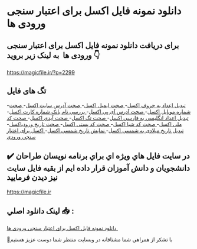 # دانلود نمونه فایل اکسل برای اعتبار سنجی ورودی ها 

## برای دریافت دانلود نمونه فایل اکسل برای اعتبار سنجی ورودی ها  به لینک زیر بروید 👇

https://magicfile.ir/?p=2299

## تگ های فایل

-[تبدیل اعداد به حروف اکسل](https://magicfile.ir/product/%d9%86%d9%85%d9%88%d9%86%d9%87-%d9%81%d8%a7%db%8c%d9%84-%d8%a7%da%a9%d8%b3%d9%84-%d8%a8%d8%b1%d8%a7%db%8c-%d8%a7%d8%b9%d8%aa%d8%a8%d8%a7%d8%b1-%d8%b3%d9%86%d8%ac%db%8c-%d9%88%d8%b1%d9%88%d8%af%db%8c-%d9%87%d8%a7/)-[ صحت ایمیل اکسل](https://magicfile.ir/product/%d9%86%d9%85%d9%88%d9%86%d9%87-%d9%81%d8%a7%db%8c%d9%84-%d8%a7%da%a9%d8%b3%d9%84-%d8%a8%d8%b1%d8%a7%db%8c-%d8%a7%d8%b9%d8%aa%d8%a8%d8%a7%d8%b1-%d8%b3%d9%86%d8%ac%db%8c-%d9%88%d8%b1%d9%88%d8%af%db%8c-%d9%87%d8%a7/)-[ صحت آدرس سایت اکسل](https://magicfile.ir/product/%d9%86%d9%85%d9%88%d9%86%d9%87-%d9%81%d8%a7%db%8c%d9%84-%d8%a7%da%a9%d8%b3%d9%84-%d8%a8%d8%b1%d8%a7%db%8c-%d8%a7%d8%b9%d8%aa%d8%a8%d8%a7%d8%b1-%d8%b3%d9%86%d8%ac%db%8c-%d9%88%d8%b1%d9%88%d8%af%db%8c-%d9%87%d8%a7/)-[ صحت شماره موبایل اکسل](https://magicfile.ir/product/%d9%86%d9%85%d9%88%d9%86%d9%87-%d9%81%d8%a7%db%8c%d9%84-%d8%a7%da%a9%d8%b3%d9%84-%d8%a8%d8%b1%d8%a7%db%8c-%d8%a7%d8%b9%d8%aa%d8%a8%d8%a7%d8%b1-%d8%b3%d9%86%d8%ac%db%8c-%d9%88%d8%b1%d9%88%d8%af%db%8c-%d9%87%d8%a7/)-[ صحت آدرس آی پی اکسل](https://magicfile.ir/product/%d9%86%d9%85%d9%88%d9%86%d9%87-%d9%81%d8%a7%db%8c%d9%84-%d8%a7%da%a9%d8%b3%d9%84-%d8%a8%d8%b1%d8%a7%db%8c-%d8%a7%d8%b9%d8%aa%d8%a8%d8%a7%d8%b1-%d8%b3%d9%86%d8%ac%db%8c-%d9%88%d8%b1%d9%88%d8%af%db%8c-%d9%87%d8%a7/)-[ بررسی نام بانک شماره کارت اکسل](https://magicfile.ir/product/%d9%86%d9%85%d9%88%d9%86%d9%87-%d9%81%d8%a7%db%8c%d9%84-%d8%a7%da%a9%d8%b3%d9%84-%d8%a8%d8%b1%d8%a7%db%8c-%d8%a7%d8%b9%d8%aa%d8%a8%d8%a7%d8%b1-%d8%b3%d9%86%d8%ac%db%8c-%d9%88%d8%b1%d9%88%d8%af%db%8c-%d9%87%d8%a7/)-[ تبدیل اعداد انگلیسی به فارسی اکسل](https://magicfile.ir/product/%d9%86%d9%85%d9%88%d9%86%d9%87-%d9%81%d8%a7%db%8c%d9%84-%d8%a7%da%a9%d8%b3%d9%84-%d8%a8%d8%b1%d8%a7%db%8c-%d8%a7%d8%b9%d8%aa%d8%a8%d8%a7%d8%b1-%d8%b3%d9%86%d8%ac%db%8c-%d9%88%d8%b1%d9%88%d8%af%db%8c-%d9%87%d8%a7/)-[ صحت تگ اکسل](https://magicfile.ir/product/%d9%86%d9%85%d9%88%d9%86%d9%87-%d9%81%d8%a7%db%8c%d9%84-%d8%a7%da%a9%d8%b3%d9%84-%d8%a8%d8%b1%d8%a7%db%8c-%d8%a7%d8%b9%d8%aa%d8%a8%d8%a7%d8%b1-%d8%b3%d9%86%d8%ac%db%8c-%d9%88%d8%b1%d9%88%d8%af%db%8c-%d9%87%d8%a7/)-[ صحت آیدی اکسل](https://magicfile.ir/product/%d9%86%d9%85%d9%88%d9%86%d9%87-%d9%81%d8%a7%db%8c%d9%84-%d8%a7%da%a9%d8%b3%d9%84-%d8%a8%d8%b1%d8%a7%db%8c-%d8%a7%d8%b9%d8%aa%d8%a8%d8%a7%d8%b1-%d8%b3%d9%86%d8%ac%db%8c-%d9%88%d8%b1%d9%88%d8%af%db%8c-%d9%87%d8%a7/)-[ صحت کد ملی اکسل](https://magicfile.ir/product/%d9%86%d9%85%d9%88%d9%86%d9%87-%d9%81%d8%a7%db%8c%d9%84-%d8%a7%da%a9%d8%b3%d9%84-%d8%a8%d8%b1%d8%a7%db%8c-%d8%a7%d8%b9%d8%aa%d8%a8%d8%a7%d8%b1-%d8%b3%d9%86%d8%ac%db%8c-%d9%88%d8%b1%d9%88%d8%af%db%8c-%d9%87%d8%a7/)-[ صحت کد شبا اکسل](https://magicfile.ir/product/%d9%86%d9%85%d9%88%d9%86%d9%87-%d9%81%d8%a7%db%8c%d9%84-%d8%a7%da%a9%d8%b3%d9%84-%d8%a8%d8%b1%d8%a7%db%8c-%d8%a7%d8%b9%d8%aa%d8%a8%d8%a7%d8%b1-%d8%b3%d9%86%d8%ac%db%8c-%d9%88%d8%b1%d9%88%d8%af%db%8c-%d9%87%d8%a7/)-[ صحت کد پستی اکسل](https://magicfile.ir/product/%d9%86%d9%85%d9%88%d9%86%d9%87-%d9%81%d8%a7%db%8c%d9%84-%d8%a7%da%a9%d8%b3%d9%84-%d8%a8%d8%b1%d8%a7%db%8c-%d8%a7%d8%b9%d8%aa%d8%a8%d8%a7%d8%b1-%d8%b3%d9%86%d8%ac%db%8c-%d9%88%d8%b1%d9%88%d8%af%db%8c-%d9%87%d8%a7/)-[ صحت تاریخ ورودیاکسل](https://magicfile.ir/product/%d9%86%d9%85%d9%88%d9%86%d9%87-%d9%81%d8%a7%db%8c%d9%84-%d8%a7%da%a9%d8%b3%d9%84-%d8%a8%d8%b1%d8%a7%db%8c-%d8%a7%d8%b9%d8%aa%d8%a8%d8%a7%d8%b1-%d8%b3%d9%86%d8%ac%db%8c-%d9%88%d8%b1%d9%88%d8%af%db%8c-%d9%87%d8%a7/)-[ تبدیل تاریخ میلادی به شمسی اکسل](https://magicfile.ir/product/%d9%86%d9%85%d9%88%d9%86%d9%87-%d9%81%d8%a7%db%8c%d9%84-%d8%a7%da%a9%d8%b3%d9%84-%d8%a8%d8%b1%d8%a7%db%8c-%d8%a7%d8%b9%d8%aa%d8%a8%d8%a7%d8%b1-%d8%b3%d9%86%d8%ac%db%8c-%d9%88%d8%b1%d9%88%d8%af%db%8c-%d9%87%d8%a7/)-[ نمایش تاریخ شمسی اکسل](https://magicfile.ir/product/%d9%86%d9%85%d9%88%d9%86%d9%87-%d9%81%d8%a7%db%8c%d9%84-%d8%a7%da%a9%d8%b3%d9%84-%d8%a8%d8%b1%d8%a7%db%8c-%d8%a7%d8%b9%d8%aa%d8%a8%d8%a7%d8%b1-%d8%b3%d9%86%d8%ac%db%8c-%d9%88%d8%b1%d9%88%d8%af%db%8c-%d9%87%d8%a7/)-[ اکسل برای اعتبار سنجی ورودی](https://magicfile.ir/product/%d9%86%d9%85%d9%88%d9%86%d9%87-%d9%81%d8%a7%db%8c%d9%84-%d8%a7%da%a9%d8%b3%d9%84-%d8%a8%d8%b1%d8%a7%db%8c-%d8%a7%d8%b9%d8%aa%d8%a8%d8%a7%d8%b1-%d8%b3%d9%86%d8%ac%db%8c-%d9%88%d8%b1%d9%88%d8%af%db%8c-%d9%87%d8%a7/)

## ✔️ در سايت فايل هاي ويژه اي براي برنامه نويسان طراحان دانشجويان و دانش آموزان قرار داده ايم از بقيه فايل سايت نيز ديدن فرماييد

https://magicfile.ir


## لينک دانلود اصلي 📥 :

[دانلود نمونه فایل اکسل برای اعتبار سنجی ورودی ها ](https://magicfile.ir/product/%d9%86%d9%85%d9%88%d9%86%d9%87-%d9%81%d8%a7%db%8c%d9%84-%d8%a7%da%a9%d8%b3%d9%84-%d8%a8%d8%b1%d8%a7%db%8c-%d8%a7%d8%b9%d8%aa%d8%a8%d8%a7%d8%b1-%d8%b3%d9%86%d8%ac%db%8c-%d9%88%d8%b1%d9%88%d8%af%db%8c-%d9%87%d8%a7/) 


🙏با تشکر از همراهي شما مشتاقانه در وبسایت منتظر شما دوست عزیز هستیم

